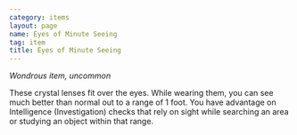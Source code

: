```yaml
---
category: items
layout: page
name: Eyes of Minute Seeing 
tag: item
title: Eyes of Minute Seeing 
---
```


_Wondrous item, uncommon_ 

These crystal lenses fit over the eyes. While wearing them, you can see much better than normal out to a range of 1 foot. You have advantage on Intelligence (Investigation) checks that rely on sight while searching an area or studying an object within that range.
